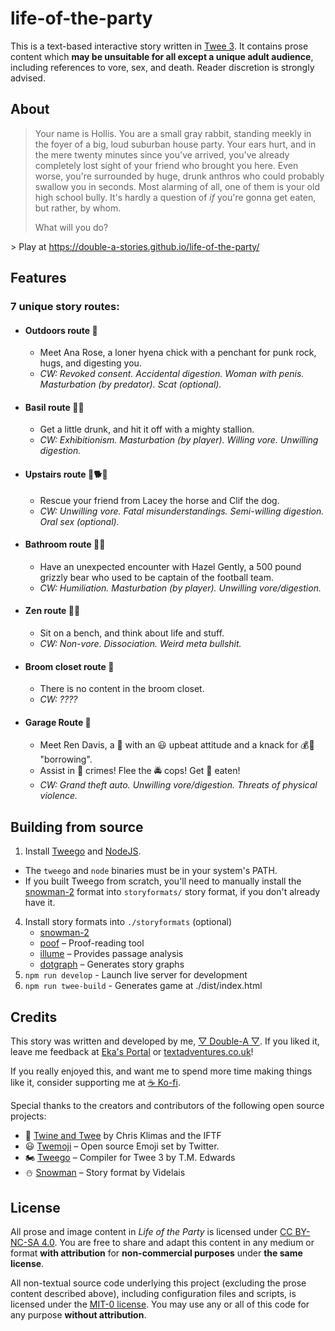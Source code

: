 # life-of-the-party

This is a text-based interactive story written in [Twee 3](https://github.com/iftechfoundation/twine-specs/blob/master/twee-3-specification.md). It contains prose content which **may be unsuitable for all except a unique adult audience**, including references to vore, sex, and death. Reader discretion is strongly advised.

## About

> Your name is Hollis. You are a small gray rabbit, standing meekly in the foyer of a big, loud suburban house party. Your ears hurt, and in the mere twenty minutes since you've arrived, you've already completely lost sight of your friend who brought you here. Even worse, you're surrounded by huge, drunk anthros who could probably swallow you in seconds. Most alarming of all, one of them is your old high school bully. It's hardly a question of *if* you're gonna get eaten, but rather, by whom.
>
> What will you do?

\> Play at https://double-a-stories.github.io/life-of-the-party/

## Features

### 7 unique story routes:
* #### Outdoors route 🌳
  * Meet Ana Rose, a loner hyena chick with a penchant for punk rock, hugs, and digesting you.
  * *CW: Revoked consent. Accidental digestion. Woman with penis. Masturbation (by predator). Scat (optional).*
* #### Basil route 🐴🍻
  * Get a little drunk, and hit it off with a mighty stallion.
  * *CW: Exhibitionism. Masturbation (by player). Willing vore. Unwilling digestion.*
* #### Upstairs route 🎠🐕🐹
  * Rescue your friend from Lacey the horse and Clif the dog.
  * *CW: Unwilling vore. Fatal misunderstandings. Semi-willing digestion. Oral sex (optional).*
* #### Bathroom route 🐻🚽
  * Have an unexpected encounter with Hazel Gently, a 500 pound grizzly bear who used to be captain of the football team.
  * *CW: Humiliation. Masturbation (by player). Unwilling vore/digestion.*
* #### Zen route 🐰🧘
  * Sit on a bench, and think about life and stuff.
  * *CW: Non-vore. Dissociation. Weird meta bullshit.*
* #### Broom closet route 🧹
  * There is no content in the broom closet.
  * *CW: ????*

* #### Garage Route 🦊
  * Meet Ren Davis, a 🦊 with an 😃 upbeat attitude and a knack for 💰💎 "borrowing".
  * Assist in 🦹 crimes! Flee the 🚔 cops! Get 🥱 eaten!
  * *CW: Grand theft auto. Unwilling vore/digestion. Threats of physical violence.*

## Building from source

1. Install [Tweego](http://www.motoslave.net/tweego/) and [NodeJS](https://nodejs.org/).
  * The `tweego` and `node` binaries must be in your system's PATH.
  * If you built Tweego from scratch, you'll need to manually install the [snowman-2](https://github.com/videlais/snowman/tree/master/dist/snowman-2.0.3) format into `storyformats/` story format, if you don't already have it.
4. Install story formats into `./storyformats` (optional)
    * [snowman-2](https://github.com/videlais/snowman/tree/master/dist/snowman-2.0.3)
    * [poof](https://github.com/ChapelR/poof/releases) – Proof-reading tool
    * [illume](https://www.maximumverbosity.net/twine/Illume/) – Provides passage analysis
    * [dotgraph](https://github.com/mcdemarco/dotgraph/releases/tag/v2.2.0) – Generates story graphs
5. `npm run develop` - Launch live server for development
6. `npm run twee-build` - Generates game at ./dist/index.html

## Credits

This story was written and developed by me, [▽ Double-A ▽](https://aryion.com/g4/user/DoubleA). If you liked it, leave me feedback at [Eka's Portal](https://aryion.com/forum/viewtopic.php?f=79&t=59177) or [textadventures.co.uk](http://textadventures.co.uk/games/view/fcvdqsoz7u2edrju9wb6ba/life-of-the-party-a-furry-vore-adventure-18)!

If you really enjoyed this, and want me to spend more time making things like it, consider supporting me at [☕ Ko-fi](https://ko-fi.com/doublea).

Special thanks to the creators and contributors of the following open source projects:

* 📖 [Twine and Twee](https://github.com/tweecode) by Chris Klimas and the IFTF
* 😃 [Twemoji](https://github.com/twitter/twemoji) – Open source Emoji set by Twitter.
* 🏍️ [Tweego](https://github.com/tmedwards/tweego) – Compiler for Twee 3 by T.M. Edwards
* ⛄️ [Snowman](https://github.com/videlais/snowman) – Story format by Videlais

## License

All prose and image content in *Life of the Party* is licensed under [CC BY-NC-SA 4.0](https://creativecommons.org/licenses/by-nc-sa/4.0/). You are free to share and adapt this content in any medium or format **with attribution** for **non-commercial purposes** under **the same license**.

All non-textual source code underlying this project (excluding the prose content described above), including configuration files and scripts, is licensed under the [MIT-0 license](/LICENSE-CODE). You may use any or all of this code for any purpose **without attribution**.
